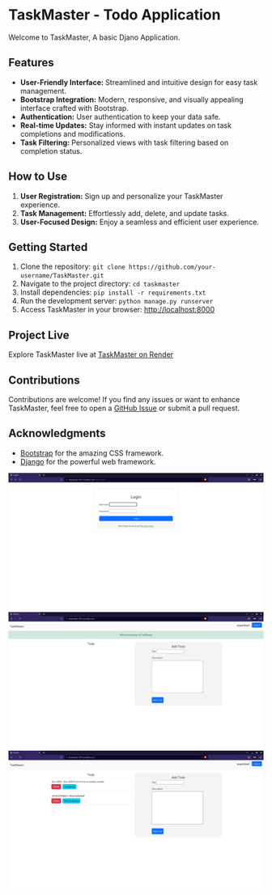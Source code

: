# TaskMaster - Todo Application

Welcome to TaskMaster, A basic Djano Application.

## Features

- **User-Friendly Interface:** Streamlined and intuitive design for easy task management.
- **Bootstrap Integration:** Modern, responsive, and visually appealing interface crafted with Bootstrap.
- **Authentication:** User authentication to keep your data safe.
- **Real-time Updates:** Stay informed with instant updates on task completions and modifications.
- **Task Filtering:** Personalized views with task filtering based on completion status.

## How to Use

1. **User Registration:** Sign up and personalize your TaskMaster experience.
2. **Task Management:** Effortlessly add, delete, and update tasks.
3. **User-Focused Design:** Enjoy a seamless and efficient user experience.

## Getting Started

1. Clone the repository: `git clone https://github.com/your-username/TaskMaster.git`
2. Navigate to the project directory: `cd taskmaster`
3. Install dependencies: `pip install -r requirements.txt`
4. Run the development server: `python manage.py runserver`
5. Access TaskMaster in your browser: [http://localhost:8000](http://localhost:8000)

## Project Live

Explore TaskMaster live at [TaskMaster on Render](https://taskmaster-7017.onrender.com)

## Contributions

Contributions are welcome! If you find any issues or want to enhance TaskMaster, feel free to open a [GitHub Issue](https://github.com/your-username/taskmaster/issues) or submit a pull request.


## Acknowledgments

- [Bootstrap](https://getbootstrap.com/) for the amazing CSS framework.
- [Django](https://www.djangoproject.com/) for the powerful web framework.

  
![Nothing](https://github.com/arpanduari/TaskMaster/blob/5806edf7970be2a4ea3d7bda63e64f4503c3e180/Screenshot%20from%202023-11-10%2004-54-20.png)
![Nothing2](https://github.com/arpanduari/TaskMaster/blob/5806edf7970be2a4ea3d7bda63e64f4503c3e180/Screenshot%20from%202023-11-10%2004-54-51.png)
![Nothing3](https://github.com/arpanduari/TaskMaster/blob/5806edf7970be2a4ea3d7bda63e64f4503c3e180/Screenshot%20from%202023-11-10%2004-58-33.png)
